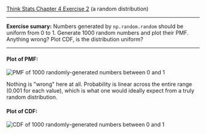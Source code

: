 [Think Stats Chapter 4 Exercise 2](http://greenteapress.com/thinkstats2/html/thinkstats2005.html#toc41) (a random distribution)

---

**Exercise sumary:** Numbers generated by `np.random.random` should be uniform from 0 to 1. Generate 1000 random numbers and plot their PMF. Anything wrong? Plot CDF, is the distribution uniform?

---

#### Plot of PMF:

![PMF of 1000 randomly-generated numbers between 0 and 1](..img/random_pmf.png)

Nothing is "wrong" here at all. Probability is linear across the entire range (0.001 for each value), which is what one would ideally expect from a truly random distribution.

#### Plot of CDF:

![CDF of 1000 randomly-generated numbers between 0 and 1](..img/random.cdf.png)

